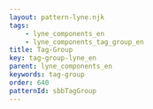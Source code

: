 ```yaml
---
layout: pattern-lyne.njk
tags: 
    - lyne_components_en
    - lyne_components_tag_group_en
title: Tag-Group
key: tag-group-lyne_en
parent: lyne_components_en
keywords: tag-group
order: 640
patternId: sbbTagGroup
---
```

